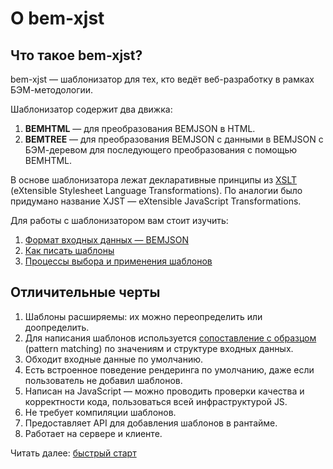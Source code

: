 # О bem-xjst

## Что такое bem-xjst?

bem-xjst — шаблонизатор для тех, кто ведёт веб-разработку в рамках БЭМ-методологии.

Шаблонизатор содержит два движка:

1. **BEMHTML** — для преобразования BEMJSON в HTML.
2. **BEMTREE** — для преобразования BEMJSON с данными в BEMJSON с БЭМ-деревом для последующего преобразования с помощью BEMHTML.

В основе шаблонизатора лежат декларативные принципы из [XSLT](https://www.w3.org/TR/xslt) (eXtensible Stylesheet Language Transformations). По аналогии было придумано название XJST — eXtensible JavaScript Transformations.

Для работы с шаблонизатором вам стоит изучить:

1. [Формат входных данных — BEMJSON](4-data.md)
2. [Как писать шаблоны](5-templates-syntax.md)
3. [Процессы выбора и применения шаблонов](7-runtime.md)

## Отличительные черты

1. Шаблоны расширяемы: их можно переопределить или доопределить.
2. Для написания шаблонов используется [сопоставление с образцом](7-runtime.md#Как-выбираются-и-применяются-шаблоны) (pattern matching) по значениям и структуре входных данных.
3. Обходит входные данные по умолчанию.
4. Есть встроенное поведение рендеринга по умолчанию, даже если пользователь не добавил шаблонов.
5. Написан на JavaScript — можно проводить проверки качества и корректности кода, пользоваться всей инфраструктурой JS.
6. Не требует компиляции шаблонов.
7. Предоставляет API для добавления шаблонов в рантайме.
8. Работает на сервере и клиенте.

Читать далее: [быстрый старт](2-quick-start.md)
